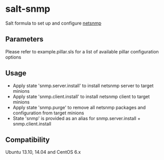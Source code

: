salt-snmp
==========

Salt formula to set up and configure [netsnmp](http://netsnmp.org)

Parameters
------------
Please refer to example.pillar.sls for a list of available pillar configuration options

Usage
-----
- Apply state 'snmp.server.install' to install netsnmp server to target minions
- Apply state 'snmp.client.install' to install netsnmp client to target minions
- Apply state 'snmp.purge' to remove all netsnmp packages and configuration from target minions
- State 'snmp' is provided as an alias for snmp.server.install + snmp.client.install

Compatibility
-------------
Ubuntu 13.10, 14.04 and CentOS 6.x
